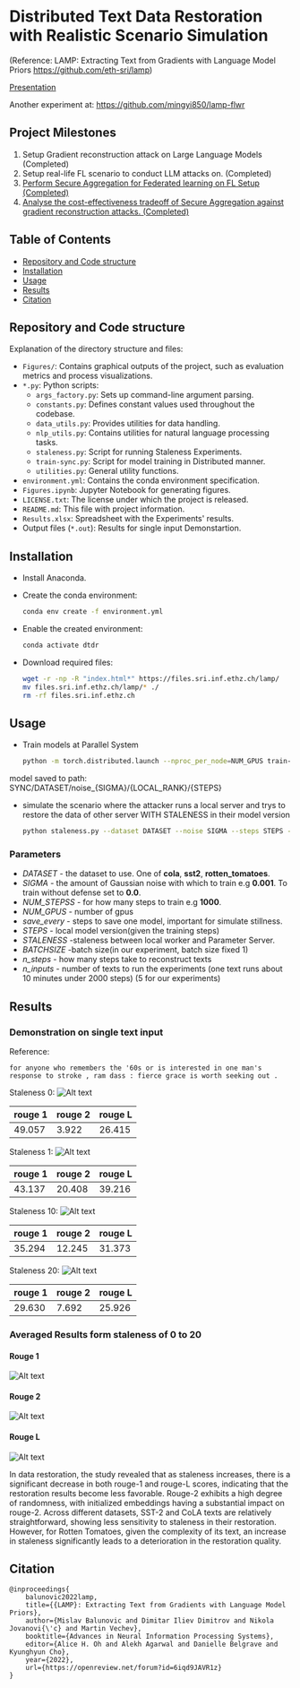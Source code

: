 # Distributed Text Data Restoration with Realistic Scenario Simulation

(Reference: LAMP: Extracting Text from Gradients with Language Model Priors https://github.com/eth-sri/lamp)

[Presentation](https://www.figma.com/proto/O7ve0z38EyGzYmUKJcbkUl/IDLS-Final-Project?page-id=0%3A1&type=design&node-id=1-2&viewport=-1892%2C573%2C0.49&t=6s2tJmhAvt2TWKCF-1&scaling=contain&mode=design)

Another experiment at: https://github.com/mingyi850/lamp-flwr


## Project Milestones

1. Setup Gradient reconstruction attack on Large Language Models (Completed)
2. Setup real-life FL scenario to conduct LLM attacks on. (Completed)
3. [Perform Secure Aggregation for Federated learning on FL Setup (Completed)](https://github.com/mingyi850/lamp-flwr)
4. [Analyse the cost-effectiveness tradeoff of Secure Aggregation against gradient reconstruction attacks. (Completed)](https://github.com/mingyi850/lamp-flwr)


## Table of Contents
- [Repository and Code structure](#repository%20and%20Code%20structure)
- [Installation](#installation)
- [Usage](#usage)
- [Results](#results)
- [Citation](#citation)

## Repository and Code structure

Explanation of the directory structure and files:

- `Figures/`: Contains graphical outputs of the project, such as evaluation metrics and process visualizations.
- `*.py`: Python scripts:
  - `args_factory.py`: Sets up command-line argument parsing.
  - `constants.py`: Defines constant values used throughout the codebase.
  - `data_utils.py`: Provides utilities for data handling.
  - `nlp_utils.py`: Contains utilities for natural language processing tasks.
  - `staleness.py`: Script for running Staleness Experiments.
  - `train-sync.py`: Script for model training in Distributed manner.
  - `utilities.py`: General utility functions.
- `environment.yml`: Contains the conda environment specification.
- `Figures.ipynb`: Jupyter Notebook for generating figures.
- `LICENSE.txt`: The license under which the project is released.
- `README.md`: This file with project information.
- `Results.xlsx`: Spreadsheet with the Experiments' results.
- Output files (`*.out`): Results for single input Demonstartion.

## Installation
- Install Anaconda. 
- Create the conda environment:<br>
   ```bash
   conda env create -f environment.yml
   ```
- Enable the created environment:<br>
    ```bash
    conda activate dtdr
    ```
- Download required files:<br>

    ```bash
    wget -r -np -R "index.html*" https://files.sri.inf.ethz.ch/lamp/  
    mv files.sri.inf.ethz.ch/lamp/* ./    
    rm -rf files.sri.inf.ethz.ch
    ```

## Usage

- Train models at Parallel System

    ```bash
    python -m torch.distributed.launch --nproc_per_node=NUM_GPUS train-sync.py --dataset DATASET --batch_size 32 --noise SIGMA --num_steps NUM_STEPS --save_every 1
    ```
model saved to path: SYNC/DATASET/noise_{SIGMA}/{LOCAL_RANK}/{STEPS}
  
- simulate the scenario where the attacker runs a local server and trys to restore the data of other server WITH STALENESS in their model version

    ```bash
    python staleness.py --dataset DATASET --noise SIGMA --steps STEPS --staleness STALENESS --split test --loss cos --n_inputs 5 -b BATCHSIZE --coeff_perplexity 0.2 --coeff_reg 1 --lr 0.01 --lr_decay 0.89 --n_steps 2000
    ```


### Parameters
- *DATASET* - the dataset to use. One of **cola**, **sst2**, **rotten_tomatoes**.
- *SIGMA* - the amount of Gaussian noise with which to train e.g **0.001**. To train without defense set to **0.0**.
- *NUM_STEPSS* - for how many steps to train e.g **1000**.
- *NUM_GPUS* - number of gpus
- *save_every* - steps to save one model, important for simulate stillness.
- *STEPS* - local model version(given the training steps)
- *STALENESS* -staleness between local worker and Parameter Server.
- *BATCHSIZE* -batch size(in our experiment, batch size fixed 1)
- *n_steps* - how many steps take to reconstruct texts
- *n_inputs* - number of texts to run the experiments (one text runs about 10 minutes under 2000 steps) (5 for our experiments)


## Results

### Demonstration on single text input

Reference:

```
for anyone who remembers the '60s or is interested in one man's response to stroke , ram dass : fierce grace is worth seeking out .
```

Staleness 0:
![Alt text](Figures/Staleness_0.gif)

| rouge 1 | rouge 2 | rouge L |
|---------|---------|---------|
| 49.057  | 3.922   | 26.415  |


Staleness 1:
![Alt text](Figures/Staleness_1.gif)

| rouge 1 | rouge 2 | rouge L |
|---------|---------|---------|
| 43.137  | 20.408  | 39.216  |

Staleness 10:
![Alt text](Figures/Staleness_10.gif)

| rouge 1 | rouge 2 | rouge L |
|---------|---------|---------|
| 35.294  | 12.245  | 31.373  |

Staleness 20:
![Alt text](Figures/Staleness_20.gif)

| rouge 1 | rouge 2 | rouge L |
|---------|---------|---------|
| 29.630  | 7.692   | 25.926  |


### Averaged Results form staleness of 0 to 20

#### Rouge 1

![Alt text](Figures/ROUGE-1%20Scores.png)

#### Rouge 2

![Alt text](Figures/ROUGE-2%20Scores.png)

#### Rouge L

![Alt text](Figures/ROUGE-L%20Scores.png)

In data restoration, the study revealed that as staleness increases, there is a significant decrease in both rouge-1 and rouge-L scores, indicating that the restoration results become less favorable. Rouge-2 exhibits a high degree of randomness, with initialized embeddings having a substantial impact on rouge-2. Across different datasets, SST-2 and CoLA texts are relatively straightforward, showing less sensitivity to staleness in their restoration. However, for Rotten Tomatoes, given the complexity of its text, an increase in staleness significantly leads to a deterioration in the restoration quality.


## Citation
```
@inproceedings{
    balunovic2022lamp,
    title={{LAMP}: Extracting Text from Gradients with Language Model Priors},
    author={Mislav Balunovic and Dimitar Iliev Dimitrov and Nikola Jovanovi{\'c} and Martin Vechev},
    booktitle={Advances in Neural Information Processing Systems},
    editor={Alice H. Oh and Alekh Agarwal and Danielle Belgrave and Kyunghyun Cho},
    year={2022},
    url={https://openreview.net/forum?id=6iqd9JAVR1z}
}
```
